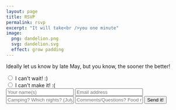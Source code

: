 ```yaml
---
layout: page
title: RSVP
permalink: rsvp
excerpt: "It will take<br />you one minute"
image:
  png: dandelion.png
  svg: dandelion.svg
  effect: grow padding
---
```




Ideally let us know by late May, but you know, the sooner the better!

 <div markdown="0">
 <form accept-charset="UTF-8" id="rsvp" action="https://formkeep.com/f/5e02bf18aaa7" method="POST">
   <div class="radiobuttons">
     <input type="radio" name="rsvp" value="yes"> I can't wait! :)<br>
     <input type="radio" name="rsvp" value="no"> I can't make it! :(<br>
   </div>
   <input type="text" name="name" placeholder="Your name(s)" required >
   <input type="email" name="email" placeholder="Email address" required >
   <input type="text" name="camping" placeholder="Camping? Which nights? (July 30/31)" >
   <input type="text" name="anythingelse" placeholder="Comments/Questions? Food restrictions?" >
   <input type="hidden" name="utf8" value="✓">
   <button class="btn btn-danger" type="submit">Send it!</button>
 </form>

</div>
